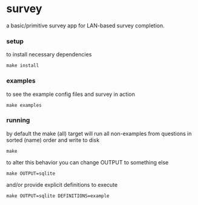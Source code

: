 survey
===

a basic/primitive survey app for LAN-based survey completion.

### setup

to install necessary dependencies

```
make install
```

### examples

to see the example config files and survey in action

```
make examples
```

### running

by default the make (all) target will run all non-examples from questions in sorted (name) order and write to disk
```
make
```

to alter this behavior you can change OUTPUT to something else
```
make OUTPUT=sqlite
```

and/or provide explicit definitions to execute
```
make OUTPUT=sqlite DEFINITIONS=example
```
